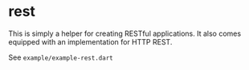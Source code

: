 rest
====

This is simply a helper for creating RESTful applications. It also comes
equipped with an implementation for HTTP REST.

See `example/example-rest.dart`
